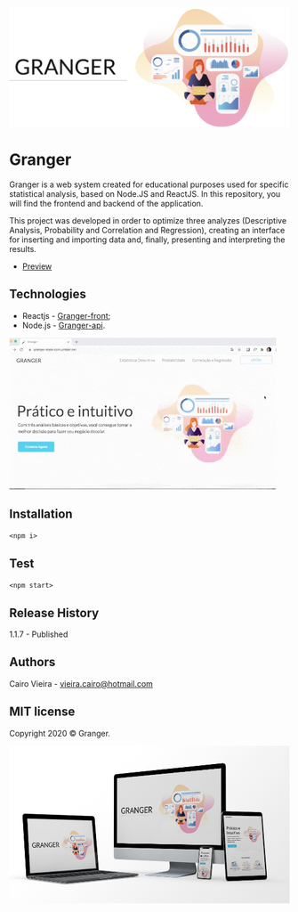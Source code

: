 ![Alt text](https://github.com/CairoVieira/granger-front/blob/master/src/imagens/GrangerDesktop.png)

# Granger

Granger is a web system created for educational purposes used for specific statistical analysis, based on Node.JS and ReactJS.
In this repository, you will find the frontend and backend of the application.

This project was developed in order to optimize three analyzes (Descriptive Analysis, Probability and Correlation and Regression), creating an interface for inserting and importing data and, finally, presenting and interpreting the results.

* [Preview](http://granger-stats-com.umbler.net/)

## Technologies

* Reactjs - [Granger-front](https://github.com/CairoVieira/granger-front/tree/ab2b8e251c97b9aec4ffd92d7f3cb341c8c23ba8);
* Node.js - [Granger-api](https://github.com/CairoVieira/granger-api/tree/75ba46187bc0e12b14fea6a7bcf0cf8c127048c0).


![Alt text](https://github.com/CairoVieira/granger-front/blob/master/src/imagens/Granger.gif)

## Installation
`<npm i>`

## Test
`<npm start>`

## Release History
1.1.7 - Published

## Authors
Cairo Vieira - vieira.cairo@hotmail.com

## MIT license
Copyright 2020 © Granger.

![Alt text](https://github.com/CairoVieira/granger-front/blob/master/src/imagens/GrangerDevices.png)
